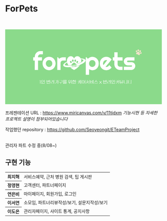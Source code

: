 # ForPets
 <br>
 </p>
 
 
<p align="center">
  <img src="./main.png">
</p>
 
 프레젠테이션 URL : https://www.miricanvas.com/v/11tjdxm
 *기능시현 등 자세한 프로젝트 설명이 첨부되어있습니다*

 작업했던 repository : https://github.com/Seoyeongit/ETeamProject
 
 <br>
 관리자 파트 수정 중(8/08~)
 
 ## 구현 기능
 <table>
 <tr>
 <th>
 최지혁
 </th>
 <td>
 서비스예약, 근처 병원 검색, 팁 게시판
 </td>
 </tr>

 <tr>
 <th>
 정영현
 </th>
 <td>
 고객센터, 파트너페이지
 </td>
 </tr>
 
  <tr>
 <th>
 연은비
 </th>
 <td>
마이페이지, 회원가입, 로그인
 </td>
 </tr>
 
  <tr>
 <th>
 이서연
 </th>
 <td>
 소모임, 파트너리뷰작성/보기, 설문지작성/보기
 </td>
 </tr>
 
  <tr>
 <th>
 이도은
 </th>
 <td>
 관리자페이지, 사이트 통계, 공지사항
 </td>
 </tr>

</table>
 


